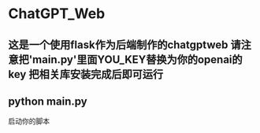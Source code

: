 # ChatGPT_Web
这是一个使用flask作为后端制作的chatgptweb
请注意把'main.py'里面YOU_KEY替换为你的openai的key
把相关库安装完成后即可运行
---
python main.py
---
启动你的脚本

